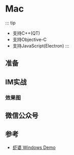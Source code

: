 # Mac

::: tip

- 支持C++(QT)
- 支持Objective-C
- 支持JavaScript(Electron)
:::

## 准备

## IM实战

### 效果图

<!-- TODO: 增加c/c++/c#/objective-c sdk -->

## 微信公众号

<!-- <img :src="$withBase('/image/qrcode_xiaperio_430.jpg')" style="width:250px;"/> -->

## 参考

- [虾婆 Windows Demo](https://github.com/xiaper/pc)
